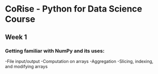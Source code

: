 # CoRise - Python for Data Science Course

## Week 1

### Getting familiar with NumPy and its uses:

-File input/output
-Computation on arrays
-Aggregation
-Slicing, indexing, and modifying arrays
